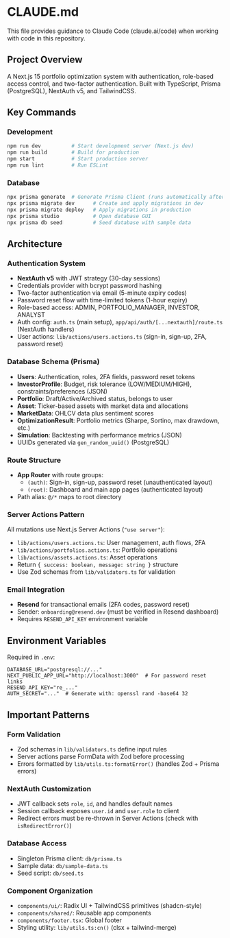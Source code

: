 # CLAUDE.md

This file provides guidance to Claude Code (claude.ai/code) when working with code in this repository.

## Project Overview

A Next.js 15 portfolio optimization system with authentication, role-based access control, and two-factor authentication. Built with TypeScript, Prisma (PostgreSQL), NextAuth v5, and TailwindCSS.

## Key Commands

### Development
```bash
npm run dev          # Start development server (Next.js dev)
npm run build        # Build for production
npm start            # Start production server
npm run lint         # Run ESLint
```

### Database
```bash
npx prisma generate  # Generate Prisma Client (runs automatically after install)
npx prisma migrate dev      # Create and apply migrations in dev
npx prisma migrate deploy   # Apply migrations in production
npx prisma studio           # Open database GUI
npx prisma db seed          # Seed database with sample data
```

## Architecture

### Authentication System
- **NextAuth v5** with JWT strategy (30-day sessions)
- Credentials provider with bcrypt password hashing
- Two-factor authentication via email (5-minute expiry codes)
- Password reset flow with time-limited tokens (1-hour expiry)
- Role-based access: ADMIN, PORTFOLIO_MANAGER, INVESTOR, ANALYST
- Auth config: `auth.ts` (main setup), `app/api/auth/[...nextauth]/route.ts` (NextAuth handlers)
- User actions: `lib/actions/users.actions.ts` (sign-in, sign-up, 2FA, password reset)

### Database Schema (Prisma)
- **Users**: Authentication, roles, 2FA fields, password reset tokens
- **InvestorProfile**: Budget, risk tolerance (LOW/MEDIUM/HIGH), constraints/preferences (JSON)
- **Portfolio**: Draft/Active/Archived status, belongs to user
- **Asset**: Ticker-based assets with market data and allocations
- **MarketData**: OHLCV data plus sentiment scores
- **OptimizationResult**: Portfolio metrics (Sharpe, Sortino, max drawdown, etc.)
- **Simulation**: Backtesting with performance metrics (JSON)
- UUIDs generated via `gen_random_uuid()` (PostgreSQL)

### Route Structure
- **App Router** with route groups:
  - `(auth)`: Sign-in, sign-up, password reset (unauthenticated layout)
  - `(root)`: Dashboard and main app pages (authenticated layout)
- Path alias: `@/*` maps to root directory

### Server Actions Pattern
All mutations use Next.js Server Actions (`"use server"`):
- `lib/actions/users.actions.ts`: User management, auth flows, 2FA
- `lib/actions/portfolios.actions.ts`: Portfolio operations
- `lib/actions/assets.actions.ts`: Asset operations
- Return `{ success: boolean, message: string }` structure
- Use Zod schemas from `lib/validators.ts` for validation

### Email Integration
- **Resend** for transactional emails (2FA codes, password reset)
- Sender: `onboarding@resend.dev` (must be verified in Resend dashboard)
- Requires `RESEND_API_KEY` environment variable

## Environment Variables

Required in `.env`:
```
DATABASE_URL="postgresql://..."
NEXT_PUBLIC_APP_URL="http://localhost:3000"  # For password reset links
RESEND_API_KEY="re_..."
AUTH_SECRET="..."  # Generate with: openssl rand -base64 32
```

## Important Patterns

### Form Validation
- Zod schemas in `lib/validators.ts` define input rules
- Server actions parse FormData with Zod before processing
- Errors formatted by `lib/utils.ts:formatError()` (handles Zod + Prisma errors)

### NextAuth Customization
- JWT callback sets `role`, `id`, and handles default names
- Session callback exposes `user.id` and `user.role` to client
- Redirect errors must be re-thrown in Server Actions (check with `isRedirectError()`)

### Database Access
- Singleton Prisma client: `db/prisma.ts`
- Sample data: `db/sample-data.ts`
- Seed script: `db/seed.ts`

### Component Organization
- `components/ui/`: Radix UI + TailwindCSS primitives (shadcn-style)
- `components/shared/`: Reusable app components
- `components/footer.tsx`: Global footer
- Styling utility: `lib/utils.ts:cn()` (clsx + tailwind-merge)
